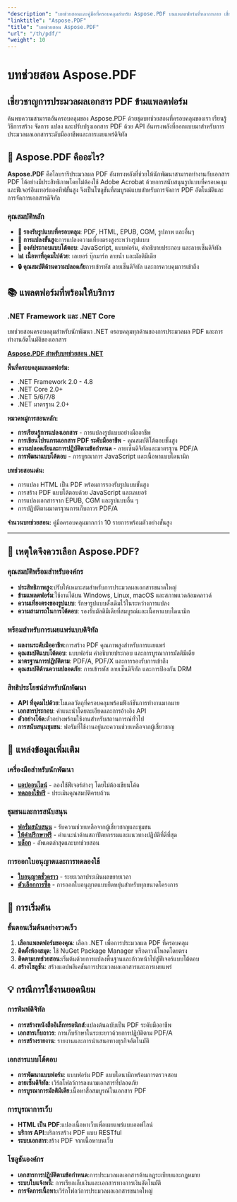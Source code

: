 ```yaml
---
"description": "บทช่วยสอนและคู่มือที่ครอบคลุมสำหรับ Aspose.PDF บนแพลตฟอร์มที่หลากหลาย เชี่ยวชาญการสร้าง การจัดการ การแปลง และฟีเจอร์แบบอินเทอร์แอคทีฟของเอกสาร PDF ด้วยชุดบทช่วยสอนที่ครอบคลุมของเรา"
"linktitle": "Aspose.PDF"
"title": "บทช่วยสอน Aspose.PDF"
"url": "/th/pdf/"
"weight": 10
---
```


# บทช่วยสอน Aspose.PDF

## เชี่ยวชาญการประมวลผลเอกสาร PDF ข้ามแพลตฟอร์ม

ค้นพบความสามารถอันครอบคลุมของ Aspose.PDF ด้วยชุดบทช่วยสอนที่ครอบคลุมของเรา เรียนรู้วิธีการสร้าง จัดการ แปลง และปรับปรุงเอกสาร PDF ด้วย API อันทรงพลังที่ออกแบบมาสำหรับการประมวลผลเอกสารระดับมืออาชีพและการเผยแพร่ดิจิทัล

## 🚀 Aspose.PDF คืออะไร?

**Aspose.PDF** คือไลบรารีประมวลผล PDF อันทรงพลังที่ช่วยให้นักพัฒนาสามารถทำงานกับเอกสาร PDF ได้อย่างมีประสิทธิภาพโดยไม่ต้องใช้ Adobe Acrobat ด้วยการสนับสนุนรูปแบบที่ครอบคลุมและฟีเจอร์อินเทอร์แอคทีฟขั้นสูง จึงเป็นโซลูชันที่สมบูรณ์แบบสำหรับการจัดการ PDF อัตโนมัติและการจัดการเอกสารดิจิทัล

### คุณสมบัติหลัก
- **📄 รองรับรูปแบบที่ครอบคลุม**: PDF, HTML, EPUB, CGM, รูปภาพ และอื่นๆ
- **🔄 การแปลงขั้นสูง**:การแปลงความเที่ยงตรงสูงระหว่างรูปแบบ
- **🎨 องค์ประกอบแบบโต้ตอบ**: JavaScript, แบบฟอร์ม, คำอธิบายประกอบ และลายเซ็นดิจิทัล
- **📊 เนื้อหาที่อุดมไปด้วย**: เลเยอร์ บุ๊กมาร์ก ลายน้ำ และมัลติมีเดีย
- **🔒 คุณสมบัติด้านความปลอดภัย**การเข้ารหัส ลายเซ็นดิจิทัล และการควบคุมการเข้าถึง

## 📚 แพลตฟอร์มที่พร้อมให้บริการ

### .NET Framework และ .NET Core
บทช่วยสอนครอบคลุมสำหรับนักพัฒนา .NET ครอบคลุมทุกด้านของการประมวลผล PDF และการทำงานอัตโนมัติของเอกสาร

**[Aspose.PDF สำหรับบทช่วยสอน .NET](./net/)**

**พื้นที่ครอบคลุมแพลตฟอร์ม:**
- .NET Framework 2.0 - 4.8
- .NET Core 2.0+
- .NET 5/6/7/8
- .NET มาตรฐาน 2.0+

**หมวดหมู่การสอนหลัก:**
- **การเรียนรู้การแปลงเอกสาร** - การแปลงรูปแบบอย่างมืออาชีพ
- **การเขียนโปรแกรมเอกสาร PDF ระดับมืออาชีพ** - คุณสมบัติโต้ตอบขั้นสูง
- **ความปลอดภัยและการปฏิบัติตามข้อกำหนด** - ลายเซ็นดิจิทัลและมาตรฐาน PDF/A
- **การพัฒนาแบบโต้ตอบ** - การบูรณาการ JavaScript และเนื้อหาแบบไดนามิก

**บทช่วยสอนเด่น:**
- การแปลง HTML เป็น PDF พร้อมการรองรับรูปแบบขั้นสูง
- การสร้าง PDF แบบโต้ตอบด้วย JavaScript และเลเยอร์
- การแปลงเอกสารจาก EPUB, CGM และรูปแบบอื่น ๆ
- การปฏิบัติตามมาตรฐานการเก็บถาวร PDF/A

**จำนวนบทช่วยสอน:** คู่มือครอบคลุมมากกว่า 10 รายการพร้อมตัวอย่างขั้นสูง

---

## 🎯 เหตุใดจึงควรเลือก Aspose.PDF?

### **คุณสมบัติพร้อมสำหรับองค์กร**
- **ประสิทธิภาพสูง**:ปรับให้เหมาะสมสำหรับการประมวลผลเอกสารขนาดใหญ่
- **ข้ามแพลตฟอร์ม**:ใช้งานได้บน Windows, Linux, macOS และสภาพแวดล้อมคลาวด์
- **ความเที่ยงตรงของรูปแบบ**: รักษารูปแบบดั้งเดิมไว้ในระหว่างการแปลง
- **ความสามารถในการโต้ตอบ**: รองรับมัลติมีเดียที่สมบูรณ์และเนื้อหาแบบไดนามิก

### **พร้อมสำหรับการเผยแพร่แบบดิจิทัล**
- **ผลงานระดับมืออาชีพ**:การสร้าง PDF คุณภาพสูงสำหรับการเผยแพร่
- **คุณสมบัติแบบโต้ตอบ**: แบบฟอร์ม คำอธิบายประกอบ และการบูรณาการมัลติมีเดีย
- **มาตรฐานการปฏิบัติตาม**: PDF/A, PDF/X และการรองรับการเข้าถึง
- **คุณสมบัติด้านความปลอดภัย**: การเข้ารหัส ลายเซ็นดิจิทัล และการป้องกัน DRM

### **สิทธิประโยชน์สำหรับนักพัฒนา**
- **API ที่อุดมไปด้วย**:โมเดลวัตถุที่ครอบคลุมพร้อมฟังก์ชันการทำงานมากมาย
- **เอกสารประกอบ**: คำแนะนำโดยละเอียดและการอ้างอิง API
- **ตัวอย่างโค้ด**:ตัวอย่างพร้อมใช้งานสำหรับสถานการณ์ทั่วไป
- **การสนับสนุนชุมชน**: ฟอรัมที่ใช้งานอยู่และความช่วยเหลือจากผู้เชี่ยวชาญ

## 🔗 แหล่งข้อมูลเพิ่มเติม

### **เครื่องมือสำหรับนักพัฒนา**
- **[แอปออนไลน์](https://products.aspose.app/pdf/family)** - ลองใช้ฟีเจอร์ต่างๆ โดยไม่ต้องเขียนโค้ด
- **[ทดลองใช้ฟรี](https://releases.aspose.com/pdf/net/)** - ประเมินคุณสมบัติครบถ้วน

### **ชุมชนและการสนับสนุน**
- **[ฟอรั่มสนับสนุน](https://forum.aspose.com/c/pdf/10)** - รับความช่วยเหลือจากผู้เชี่ยวชาญและชุมชน
- **[ให้คำปรึกษาฟรี](https://aspose.com/consulting)** - คำแนะนำด้านสถาปัตยกรรมและแนวทางปฏิบัติที่ดีที่สุด
- **[บล็อก](https://blog.aspose.com/category/pdf/)** - อัพเดตล่าสุดและบทช่วยสอน

### **การออกใบอนุญาตและการทดลองใช้**
- **[ใบอนุญาตชั่วคราว](https://conholdate.com/temporary-license/)** - ระยะเวลาประเมินผลขยายเวลา
- **[ตัวเลือกการซื้อ](https://conholdate.com/purchase/)** - การออกใบอนุญาตแบบยืดหยุ่นสำหรับทุกขนาดโครงการ

## 🚀 การเริ่มต้น

### ขั้นตอนเริ่มต้นอย่างรวดเร็ว
1. **เลือกแพลตฟอร์มของคุณ**: เลือก .NET เพื่อการประมวลผล PDF ที่ครอบคลุม
2. **ติดตั้งห้องสมุด**: ใช้ NuGet Package Manager หรือดาวน์โหลดโดยตรง
3. **ติดตามบทช่วยสอน**:เริ่มต้นด้วยการแปลงพื้นฐานและก้าวหน้าไปสู่ฟีเจอร์แบบโต้ตอบ
4. **สร้างโซลูชัน**: สร้างแอปพลิเคชันการประมวลผลเอกสารและการเผยแพร่

## 💡 กรณีการใช้งานยอดนิยม

### **การพิมพ์ดิจิทัล**
- **การสร้างหนังสืออิเล็กทรอนิกส์**:แปลงต้นฉบับเป็น PDF ระดับมืออาชีพ
- **เอกสารเก็บถาวร**: การเก็บรักษาในระยะยาวด้วยการปฏิบัติตาม PDF/A
- **การสร้างรายงาน**: รายงานและการนำเสนอทางธุรกิจอัตโนมัติ

### **เอกสารแบบโต้ตอบ**
- **การพัฒนาแบบฟอร์ม**: แบบฟอร์ม PDF แบบไดนามิกพร้อมการตรวจสอบ
- **ลายเซ็นดิจิทัล**: เวิร์กโฟลว์การลงนามเอกสารที่ปลอดภัย
- **การบูรณาการมัลติมีเดีย**:เนื้อหาสื่อสมบูรณ์ในเอกสาร PDF

### **การบูรณาการเว็บ**
- **HTML เป็น PDF**:แปลงเนื้อหาเว็บเพื่อเผยแพร่แบบออฟไลน์
- **บริการ API**:บริการสร้าง PDF แบบ RESTful
- **ระบบเอกสาร**:สร้าง PDF จากเนื้อหาบนเว็บ

### **โซลูชันองค์กร**
- **เอกสารการปฏิบัติตามข้อกำหนด**:การประมวลผลเอกสารด้านกฎระเบียบและกฎหมาย
- **ระบบใบแจ้งหนี้**: การเรียกเก็บเงินและเอกสารทางการเงินอัตโนมัติ
- **การจัดการเนื้อหา**:เวิร์กโฟลว์การประมวลผลเอกสารขนาดใหญ่